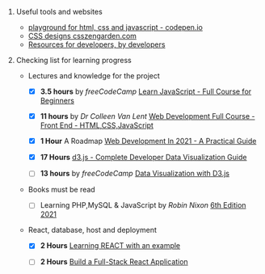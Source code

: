 1. Useful tools and websites

    -   [playground for html, css and javascript - codepen.io](https://codepen.io)
    -   [CSS designs csszengarden.com](http://www.csszengarden.com/)
    -   [Resources for developers, by developers](https://developer.mozilla.org/en-US/)


2. Checking list for learning progress

    -   Lectures and knowledge for the project

        - [x] **3.5 hours** by _freeCodeCamp_ [Learn JavaScript - Full Course for Beginners](https://www.youtube.com/watch?v=PkZNo7MFNFg)

        - [x] **11 hours** by _Dr Colleen Van Lent_ [Web Development Full Course - Front End - HTML,CSS,JavaScript](https://www.youtube.com/watch?v=TdqQqyc7pfU&t=27445s)

        - [x] **1 Hour** A Roadmap [Web Development In 2021 - A Practical Guide](https://www.youtube.com/watch?v=VfGW0Qiy2I0)       
        
        - [x] **17 Hours** [d3.js - Complete Developer Data Visualization Guide](https://www.udemy.com/course/the-complete-d3js-data-visualization-guide/)
        
        - [ ] **13 hours** by _freeCodeCamp_ [Data Visualization with D3.js](https://www.youtube.com/watch?v=_8V5o2UHG0E)

    -   Books must be read

        - [ ] Learning PHP,MySQL & JavaScript by _Robin Nixon_ [6th Edition 2021](https://www.oreilly.com/library/view/learning-php-mysql/9781492093817/)

    -   React, database, host and deployment

        -   [x] **2 Hours** [Learning REACT with an example](https://www.youtube.com/watch?v=w7ejDZ8SWv8&t=5148s)

        -   [ ] **2 Hours** [Build a Full-Stack React Application](https://aws.amazon.com/getting-started/hands-on/build-react-app-amplify-graphql/)
